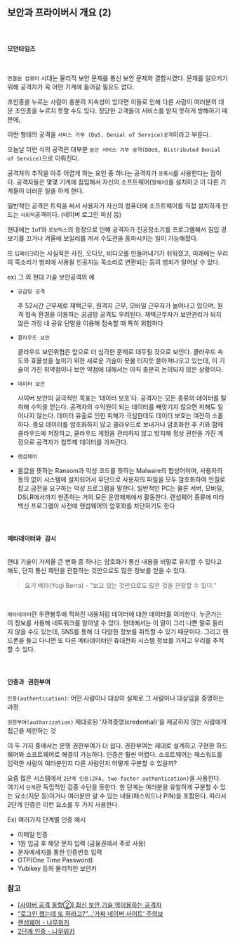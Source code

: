 ## 보안과 프라이버시 개요 (2)
<br>

### `모던타임즈`
<br>


`연결된 컴퓨터` 시대는 물리적 보안 문제를 통신 보안 문제와 결합시켰다.
문제를 일으키기 위해 공격자가 꼭 어떤 기계에 들어갈 필요도 없다. 

초인종을 누르는 사람이 충분히 지속성이 있다면 이들로 인해 다른 사람이 여러분의 대문 초인종을 누르지 못할 수도 있다. 
정당한 고객들이 서비스를 받지 못하게 방해하기 때문에, 


이런 형태의 공격을 `서비스 거부 (DoS, Denial of Service)공격`이라고 부른다. 

오늘날 이런 식의 공격은 대부분 `분산 서비스 거부 공격(DDoS, Distributed Denial of Service)`으로 이뤄진다. 

공격자의 추적을 아주 어렵게 하는 요인 중 하나는 공격자가 `프록시`를 사용한다는 점이다. 
공격자들은 몇몇 기계에 침입해서 자신의 소프트웨어(`멀웨어`)를 설치하고 이 다른 기계들이 더러운 일을 하게 한다.

일반적인 공격은 트릭을 써서 사용자가 자신의 컴퓨터에 소프트웨어를 직접 설치하게 만드는 `사회적`공격이다. (네이버 로그인 피싱 등)


현대에는 `IoT`와 `로보틱스`의 등장으로 인해 공격자가 진공청소기를 프로그램해서 침입 경보기를 끄거나 겨울에 보일러를 꺼서 수도관을 동파시키는 일이 가능해졌다.

또 `딥페이크`라는 사실적은 사진, 오디오, 비디오를 만들어내기가 쉬워졌고, 미래에는 우리의 목소리가 범죄에 사용될 인공지능 목소리로 변환되는 등의 범죄가 일어날 수 있다.

ex) 그 외 현대 기술 보안공격의 예
- `공급망 공격`
  
    주 52시간 근무제로 재택근무, 원격지 근무, 모바일 근무자가 늘어나고 있으며, 원격 접속 환경을 이용하는 공급망 공격도 우려된다. 재택근무자가 보안관리가 되지 않은 가정 내 공유 단말을 이용해 접속할 때 특히 위험하다
- `클라우드 보안`

    클라우드 보안위협은 앞으로 더 심각한 문제로 대두될 것으로 보인다. 클라우드 속도와 효율성을 높이기 위한 새로운 기술이 봇물 터지듯 쏟아져나오고 있는데, 이 기술이 가진 취약점이나 보안 약점에 대해서는 아직 충분히 논의되지 않은 상황이다.
- `데이터 보안`

    사이버 보안의 궁극적인 목표는 ‘데이터 보호’다. 공격자는 모든 종류의 데이터를 탈취해 수익을 얻는다. 공격자의 수익원이 되는 데이터를 빼앗기지 않으면 피해도 일어나지 않는다. 데이터 유출로 인한 피해가 극심한데도 데이터 보호는 여전히 소홀하다. 중요 데이터를 암호화하지 않고 클라우드로 보내거나 암호화한 후 키와 함께 클라우드에 저장하고, 클라우드 계정을 관리하지 않고 방치해 정상 권한을 가진 계정으로 공격자가 침투해 데이터를 가져간다.

- `랜섬웨어`
- 
    몸값을 뜻하는 Ransom과 악성 코드를 뜻하는 Malware의 합성어이며, 사용자의 동의 없이 시스템에 설치되어서 무단으로 사용자의 파일을 모두 암호화하여 인질로 잡고 금전을 요구하는 악성 프로그램을 말한다. 일반적인 PC는 물론 서버, 모바일, DSLR에서까지 현존하는 거의 모든 운영체제에서 활동한다. 랜섬웨어 종류에 따라 백신 프로그램이 사전에 랜섬웨어의 암호화를 차단하기도 한다

<br>


### `메타데이터와 감시`
<br>
현대 기술이 가져올 큰 변화 중 하나는 암호화가 통신 내용을 비밀로 유지할 수 있다고 해도, 단지 통신 패턴을 관찰하는 것만으로도 많은 정보를 얻을 수 있다.

<br>

> 요기 베라(Yogi Berra) - "보고 있는 것만으로도 많은 것을 관찰할 수 있다."

<br>

`메타데이터`란 우편봉투에 적혀진 내용처럼 데이터에 대한 데이터를 의미한다. 누군가는 이 정보를 사용해 네트워크를 알아낼 수 있다. 현대에서는 이 말이 그리 나쁜 말로 들리지 않을 수도 있는데, SNS를 통해 더 다양한 정보를 취득할 수 있기 때문이다.
그리고 핸드폰을 들고 다니면 또 다른 메타데이터인 휴대전화 시스템 정보를 가지고 우리를 추적할 수 있다.

<br>

### `인증과 권한부여`
`인증(authentication)`: 어떤 사람이나 대상이 실제로 그 사람이나 대상임을 증명하는 과정

`권한부여(authorization)` 제대로된 '자격증명(credential)'을 제공하지 않는 사람에게 접근을 제한하는 것

이 두 가지 중에서는 분명 권한부여가 더 쉽다. 권한부여는 제대로 설계하고 구현한 하드웨어와 소프트웨어로 해결이 가능하다. 인증은 훨씬 어렵다. 소프트웨어는 패스워드를 입력한 사람이 여러분인지 다른 사람인지 어떻게 구분할 수 있을까?

요즘 많은 시스템에서 `2단계 인증(2FA, two-factor authentication)`을 사용한다. 여기서 `단계`란 독립적인 검증 수단을 뜻한다. 한 단계는 여러분을 유일하게 구분할 수 있는 요소(지문 등)이거나 여러분만 알 수 있는 내용(패스워드나 PIN)을 포함한다. 따라서 2단계 인증은 이런 요소를 두 가지 사용한다.


Ex) 여러가지 단계별 인증 예시
- 이메일 인증
- 1원 입금 후 해당 문자 입력 (금융권에서 주로 사용)
- 문자메세지를 통한 인증번호 입력
- OTP(One Time Password)
- Yubikey 등의 물리적인 보안키

### 참고
- [[사이버 공격 동향②] 최신 보안 기술 역이용하는 공격자](http://www.datanet.co.kr/news/articleView.html?idxno=139715)
- [“로그인 했는데 또 하라고?”…‘가짜 네이버 사이트’ 주의보](https://www.hankookilbo.com/News/Read/202001171207346420)
- [랜섬웨어 - 나무위키](https://namu.wiki/w/%EB%9E%9C%EC%84%AC%EC%9B%A8%EC%96%B4)
- [2단계 인증 - 나무위키](https://namu.wiki/w/2%EB%8B%A8%EA%B3%84%20%EC%9D%B8%EC%A6%9D)
